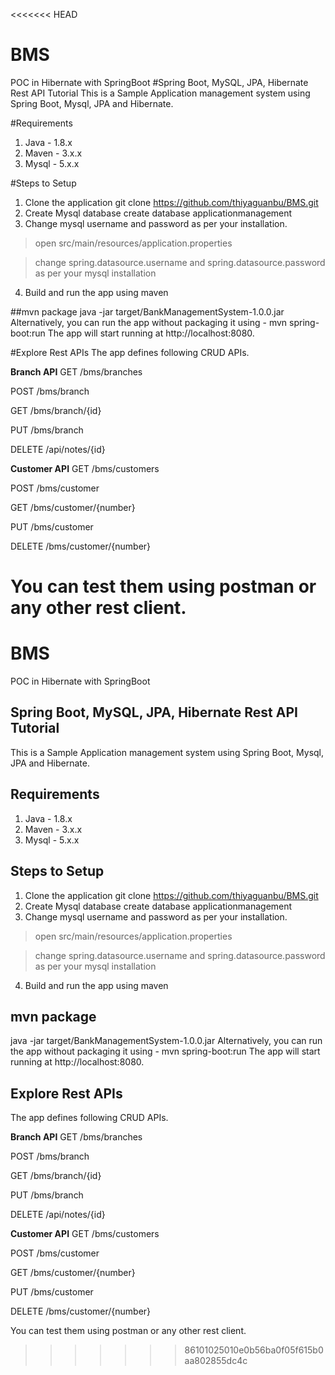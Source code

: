 <<<<<<< HEAD
# BMS
POC in Hibernate with SpringBoot
#Spring Boot, MySQL, JPA, Hibernate Rest API Tutorial
This is a Sample Application management system using Spring Boot, Mysql, JPA and Hibernate.

#Requirements
1.	Java - 1.8.x
2.	Maven - 3.x.x
3.	Mysql - 5.x.x

#Steps to Setup
1. Clone the application
git clone https://github.com/thiyaguanbu/BMS.git
2. Create Mysql database
create database applicationmanagement
3. Change mysql username and password as per your installation.

>open src/main/resources/application.properties

>change spring.datasource.username and spring.datasource.password as per your mysql installation

4. Build and run the app using maven

##mvn package
java -jar target/BankManagementSystem-1.0.0.jar
Alternatively, you can run the app without packaging it using -
mvn spring-boot:run
The app will start running at http://localhost:8080.

#Explore Rest APIs
The app defines following CRUD APIs.

**Branch API**
GET /bms/branches

POST /bms/branch

GET /bms/branch/{id}

PUT /bms/branch

DELETE /api/notes/{id}

**Customer API**
GET /bms/customers

POST /bms/customer

GET /bms/customer/{number}

PUT /bms/customer

DELETE /bms/customer/{number}

You can test them using postman or any other rest client.
=======
# BMS
POC in Hibernate with SpringBoot

## Spring Boot, MySQL, JPA, Hibernate Rest API Tutorial
This is a Sample Application management system using Spring Boot, Mysql, JPA and Hibernate.

## Requirements
1.	Java - 1.8.x
2.	Maven - 3.x.x
3.	Mysql - 5.x.x

## Steps to Setup
1. Clone the application
git clone https://github.com/thiyaguanbu/BMS.git
2. Create Mysql database
create database applicationmanagement
3. Change mysql username and password as per your installation.

>open src/main/resources/application.properties

>change spring.datasource.username and spring.datasource.password as per your mysql installation

4. Build and run the app using maven

## mvn package
java -jar target/BankManagementSystem-1.0.0.jar
Alternatively, you can run the app without packaging it using -
mvn spring-boot:run
The app will start running at http://localhost:8080.

## Explore Rest APIs
The app defines following CRUD APIs.

**Branch API**
GET /bms/branches

POST /bms/branch

GET /bms/branch/{id}

PUT /bms/branch

DELETE /api/notes/{id}

**Customer API**
GET /bms/customers

POST /bms/customer

GET /bms/customer/{number}

PUT /bms/customer

DELETE /bms/customer/{number}

You can test them using postman or any other rest client.
>>>>>>> 86101025010e0b56ba0f05f615b0aa802855dc4c
